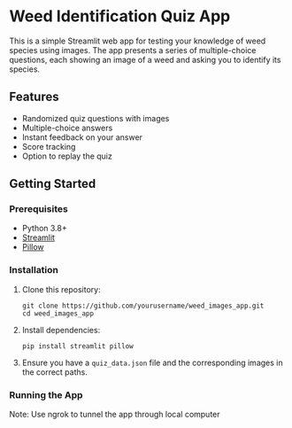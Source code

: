 # Weed Identification Quiz App

This is a simple Streamlit web app for testing your knowledge of weed species using images. The app presents a series of multiple-choice questions, each showing an image of a weed and asking you to identify its species.

## Features

- Randomized quiz questions with images
- Multiple-choice answers
- Instant feedback on your answer
- Score tracking
- Option to replay the quiz

## Getting Started

### Prerequisites

- Python 3.8+
- [Streamlit](https://streamlit.io/)
- [Pillow](https://python-pillow.org/)

### Installation

1. Clone this repository:
    ```
    git clone https://github.com/yourusername/weed_images_app.git
    cd weed_images_app
    ```

2. Install dependencies:
    ```
    pip install streamlit pillow
    ```

3. Ensure you have a `quiz_data.json` file and the corresponding images in the correct paths.

### Running the App
 

Note: Use ngrok to tunnel the app through local computer